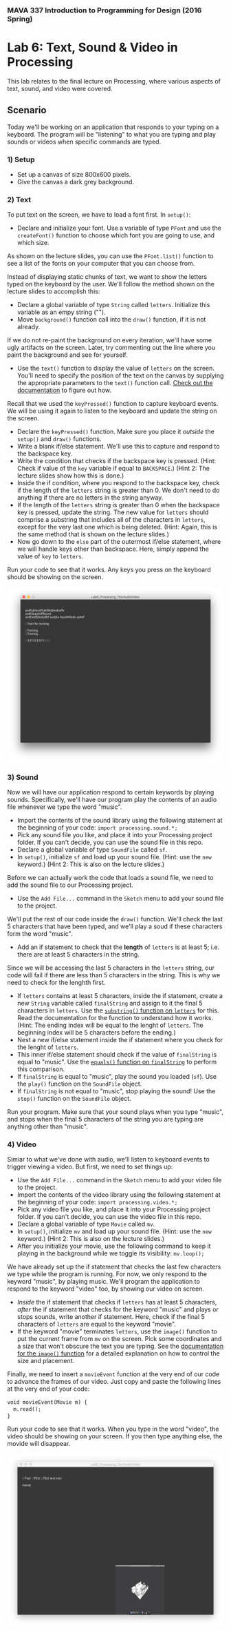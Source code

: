 ### MAVA 337 Introduction to Programming for Design  (2016 Spring)

# Lab 6: Text, Sound & Video in Processing

This lab relates to the final lecture on Processing, where various aspects of text, sound, and video were covered.

## Scenario

Today we'll be working on an application that responds to your typing on a keyboard. The program will be "listening" to what you are typing and play sounds or videos when specific commands are typed.

### 1) Setup

- Set up a canvas of size 800x600 pixels.
- Give the canvas a dark grey background.

### 2) Text

To put text on the screen, we have to load a font first. In `setup()`:

- Declare and initialize your font. Use a variable of type `PFont` and use the `createFont()` function to choose which font you are going to use, and which size.

As shown on the lecture slides, you can use the `PFont.list()` function to see a list of the fonts on your computer that you can choose from.

Instead of displaying static chunks of text, we want to show the letters typed on the keyboard by the user. We'll follow the method shown on the lecture slides to accomplish this:

- Declare a global variable of type `String` called `letters`. Initialize this variable as an empy string ("").
- Move `background()` function call into the `draw()` function, if it is not already.

If we do not re-paint the background on every iteration, we'll have some ugly artifacts on the screen. Later, try commenting out the line where you paint the background and see for yourself.

- Use the `text()` function to display the value of `letters` on the screen. You'll need to specify the position of the text on the canvas by supplying the appropriate parameters to the `text()` function call. [Check out the documentation](https://processing.org/reference/text_.html) to figure out how.

Recall that we used the `keyPressed()` function to capture keyboard events. We will be using it again to listen to the keyboard and update the string on the screen.

- Declare the `keyPressed()` function. Make sure you place it *outside* the `setup()` and `draw()` functions.
- Write a blank if/else statement. We'll use this to capture and respond to the backspace key.
- Write the condition that checks if the backspace key is pressed. (Hint: Check if value of the `key` variable if equal to `BACKSPACE`.) (Hint 2: The lecture slides show how this is done.)
- Inside the if condition, where you respond to the backspace key, check if the length of the `letters` string is greater than 0. We don't need to do anything if there are no letters in the string anyway.
- If the length of the `letters` string is greater than 0 when the backspace key is pressed, update the string. The new value for `letters` should comprise a substring that includes all of the characters in `letters`, except for the very last one which is being deleted. (Hint: Again, this is the same method that is shown on the lecture slides.)
- Now go down to the `else` part of the outermost if/else statement, where we will handle keys other than backspace. Here, simply append the value of `key` to `letters`.

Run your code to see that it works. Any keys you press on the keyboard should be showing on the screen.

![Text Only](Run_TextOnly.png)


### 3) Sound

Now we will have our application respond to certain keywords by playing sounds. Specifically, we'll have our program play the contents of an audio file whenever we type the word "music".

- Import the contents of the sound library using the following statement at the beginning of your code: `import processing.sound.*;`
- Pick any sound file you like, and place it into your Processing project folder. If you can't decide, you can use the sound file in this repo.
- Declare a global variable of type `SoundFile` called `sf`.
- In `setup()`, initialize `sf` and load up your sound file. (Hint: use the `new` keyword.) (Hint 2: This is also on the lecture slides.)

Before we can actually work the code that loads a sound file, we need to add the sound file to our Processing project.

- Use the `Add File...` command in the `Sketch` menu to add your sound file to the project.

We'll put the rest of our code inside the `draw()` function. We'll check the last 5 characters that have been typed, and we'll play a soud if these characters form the word "music".

- Add an if statement to check that the **length** of `letters` is at least 5; i.e. there are at least 5 characters in the string.

Since we will be accessing the last 5 characters in the `letters` string, our code will fail if there are less than 5 characters in the string. This is why we need to check for the lenghth first.

- If `letters` contains at least 5 characters, inside the if statement, create a new `String` variable called `finalString` and assign to it the final 5 characters in `letters`. Use the [`substring()` function on `letters`](https://processing.org/reference/String_substring_.html) for this. Read the documentation for the function to understand how it works. (Hint: The ending index will be equal to the lenght of `letters`.  The beginning index will be 5 characters before the ending.)
- Nest a new if/else statement inside the if statement where you check for the lenght of `letters`.
- This inner if/else statement should check if the value of `finalString` is equal to "music". Use the [`equals()` function on `finalString`](https://processing.org/reference/String_equals_.html) to perform this comparison.
- If `finalString` is equal to "music", play the sound you loaded (`sf`). Use the `play()` function on the `SoundFile` object.
- If `finalString` is not equal to "music", stop playing the sound! Use the `stop()` function on the `SoundFile` object.

Run your program. Make sure that your sound plays when you type "music", and stops when the final 5 characters of the string you are typing are anything other than "music".

### 4) Video

Simiar to what we've done with audio, we'll listen to keyboard events to trigger viewing a video. But first, we need to set things up:

- Use the `Add File...` command in the `Sketch` menu to add your video file to the project.
- Import the contents of the video library using the following statement at the beginning of your code: `import processing.video.*;`
- Pick any video file you like, and place it into your Processing project folder. If you can't decide, you can use the video file in this repo.
- Declare a global variable of type `Movie` called `mv`.
- In `setup()`, initialize `mv` and load up your sound file. (Hint: use the `new` keyword.) (Hint 2: This is also on the lecture slides.)
- After you initialize your movie, use the following command to keep it playing in the background while we toggle its visibility: `mv.loop();`

We have already set up the if statement that checks the last few characters we type while the program is running. For now, we only respond to the keyword "music", by playing music. We'll program the application to respond to the keyword "video" too, by showing our video on screen.

- *Inside* the if statement that checks if `letters` has at least 5 characters, *after* the if statement that checks for the keyword "music" and plays or stops sounds, write another if statement. Here, check if the final 5 characters of `letters` are equal to the keyword "movie".
- If the keyword "movie" terminates `letters`, use the `image()` function to put the current frame from `mv` on the screen. Pick some coordinates and a size that won't obscure the text you are typing. See the [documentation for the `image()` function](https://processing.org/reference/image_.html) for a detailed explanation on how to control the size and placement.

Finally, we need to insert a `movieEvent` function at the very end of our code to advance the frames of our video. Just copy and paste the following lines at the very end of your code:

    void movieEvent(Movie m) {
      m.read();
    }

Run your code to see that it works. When you type in the word "video", the video should be showing on your screen. If you then type anything else, the movide will disappear.

![Video](Run_Video.png)
